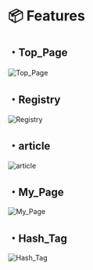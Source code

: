 # 📦 Features

## ・Top_Page

![Top_Page](https://gyazo.com/208519fc8474448d25a029957764316e/raw)
　
## ・Registry

![Registry](https://gyazo.com/988bede70b82023ddd0ccaf7656dcc13/raw)

## ・article

![article](https://gyazo.com/ce78ff2b6f5556d73cc0555dcee75f88/raw)

## ・My_Page

![My_Page](https://gyazo.com/c7f47cbc9185c7972d30a1cecc709124/raw)

## ・Hash_Tag

![Hash_Tag](https://gyazo.com/529753f1dca66294451af3b9d4e7868b/raw)




　

